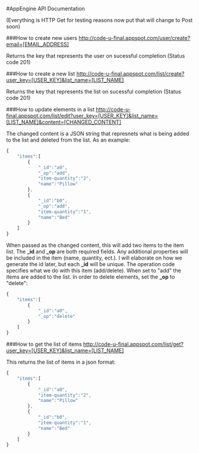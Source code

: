 #AppEngine API Documentation

(Everything is HTTP Get for testing reasons now put that will change to Post soon)

###How to create new users
http://code-u-final.appspot.com/user/create?email=[EMAIL_ADDRESS]

Returns the key that represents the user on sucessful completion (Status code 201)

###How to create a new list
http://code-u-final.appspot.com/list/create?user_key=[USER_KEY]&list_name=[LIST_NAME]

Returns the key that represents the list on sucessful completion (Status code 201)

###How to update elements in a list
http://code-u-final.appspot.com/list/edit?user_key=[USER_KEY]&list_name=[LIST_NAME]&content=[CHANGED_CONTENT]

The changed content is a JSON string that represnets what is being added to the list and deleted from the list. As an example:

```javascript
{  
    "items":[  
        {  
            "_id":"a0",
            "_op":"add",
            "item-quantity":"2",
            "name":"Pillow"
        },
        { 
            "_id":"b0",
            "_op":"add",
            "item-quantity":"1",
            "name":"Bed"
        }
    ]
}
```

When passed as the changed content, this will add two items to the item list. The **_id** and **_op** are both required fields. Any additional properties will be included in the item (name, quantity, ect.). I will elaborate on how we generate the id later, but each **_id** will be unique. The operation code specifies what we do with this item (add/delete). When set to "add" the items are added to the list. In order to delete elements, set the **_op** to "delete":

```javascript
{  
    "items":[  
        {  
            "_id":"a0",
            "_op":"delete"
        }
    ]
}
```

###How to get the list of items
http://code-u-final.appspot.com/list/get?user_key=[USER_KEY]&list_name=[LIST_NAME]

This returns the list of items in a json format:

```javascript
{  
    "items":[  
        {  
            "_id":"a0",
            "item-quantity":"2",
            "name":"Pillow"
        },
        { 
            "_id":"b0",
            "item-quantity":"1",
            "name":"Bed"
        }
    ]
}
```


    
